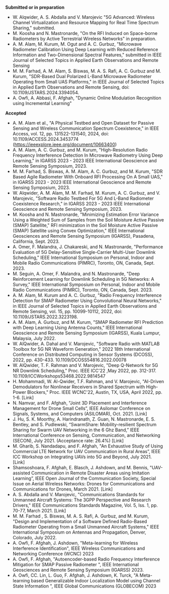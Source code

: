 **Submitted or in preparation**
- W. Alqwider, A. S. Abdalla and V. Marojevic "5G Advanced: Wireless Channel Virtualization and Resource Mapping for Real Time Spectrum Sharing," submitted.
- M. Koosha and N. Mastronarde, "On the RFI Induced on Space-borne Radiometers by Active Terrestrial Wireless Networks" in preparation.
- A. M. Alam, M. Kurum, M. Ogut and A. C. Gurbuz, "Microwave Radiometer Calibration Using Deep Learning with Reduced Reference Information and Two-Dimensional Spectral Features,"  submitted in IEEE Journal of Selected Topics in Applied Earth Observations and Remote Sensing
- M. M. Farhad, A. M. Alam, S. Biswas, M. A. S. Rafi, A. C. Gurbuz and M. Kurum, "SDR-Based Dual Polarized L-Band Microwave Radiometer Operating from Small UAS Platforms," in IEEE Journal of Selected Topics in Applied Earth Observations and Remote Sensing, doi: 10.1109/JSTARS.2024.3394054. 
- A. Owfi, A. Abbasi, F. Afghah, "Dynamic Online Modulation Recognition using Incremental Learning"

**Accepted**
- A. M. Alam et al., "A Physical Testbed and Open Dataset for Passive Sensing and Wireless Communication Spectrum 
  Coexistence," in IEEE Access, vol. 12, pp. 131522-131540, 2024, doi: 10.1109/ACCESS.2024.3453774 
  (https://ieeexplore.ieee.org/document/10663400)
- A. M. Alam, A. C. Gurbuz, and M. Kurum, "High-Resolution Radio Frequency Interference Detection In Microwave Radiometry Using Deep Learning," in IGARSS 2023 - 2023 IEEE International Geoscience and Remote Sensing Symposium, 2023.
- M. M. Farhad, S. Biswas, A. M. Alam, A. C. Gurbuz, and M. Kurum, "SDR Based Agile Radiometer With Onboard RFI Processing On A Small UAS," in IGARSS 2023 - 2023 IEEE International Geoscience and Remote Sensing Symposium, 2023.
- W. Alqwider, A. M. Alam, M. M. Farhad, M. Kurum, A. C. Gurbuz, and V. Marojevic, "Software Radio Testbed For 5G And L-Band Radiometer Coexistence Research," in IGARSS 2023 - 2023 IEEE International Geoscience and Remote Sensing Symposium, 2023.
- M. Koosha and N. Mastronarde, "Minimizing Estimation Error Variance Using a Weighted Sum of Samples from the Soil Moisture Active Passive (SMAP) Satellite," RFI minimization in the Soil Moisture Active Passive (SMAP) Satellite using Convex Optimization," IEEE International Geosciences and Remote Sensing Symposium (IGARSS), Pasadena, California, Sept. 2023.
- A. Omer, F. Malandra, J. Chakareski, and N. Mastronarde, "Performance Evaluation of 5G Delay-Sensitive Single-Carrier Multi-User Downlink Scheduling,"  IEEE  International Symposium on Personal, Indoor and Mobile Radio Communications (PIMRC), Toronto, ON, Canada, Sept. 2023.
- M. Seguin, A. Omer, F. Malandra, and N. Mastronarde, "Deep Reinforcement Learning for Downlink Scheduling in 5G Networks: A Survey," IEEE  International Symposium on Personal, Indoor and Mobile Radio Communications (PIMRC), Toronto, ON, Canada, Sept. 2023.
- A. M. Alam, M. Kurum and A. C. Gurbuz, "Radio Frequency Interference Detection for SMAP Radiometer Using Convolutional Neural Networks," in IEEE Journal of Selected Topics in Applied Earth Observations and Remote Sensing, vol. 15, pp. 10099-10112, 2022, doi: 10.1109/JSTARS.2022.3223198.
- A. M. Alam, A. Gurbuz, and M. Kurum, "SMAP Radiometer RFI Prediction with Deep Learning Using Antenna Counts," IEEE International Geoscience and Remote Sensing Symposium (IGARSS), Kuala Lumpur, Malaysia, July 2022.
- W. AlQwider, A. Dahal and V. Marojevic, "Software Radio with MATLAB Toolbox for 5G NR Waveform Generation," 2022 18th International Conference on Distributed Computing in Sensor Systems (DCOSS), 2022, pp. 430-433. 10.1109/DCOSS54816.2022.00078
- W. AlQwider, T. F. Rahman and V. Marojevic, "Deep Q-Network for 5G NR Downlink Scheduling," Proc. IEEE ICC'22 ,May 2022, pp. 312-317. 10.1109/ICCWorkshops53468.2022.9814547
- H. Mohammadi, W. Al-Qwider, T.F. Rahman, and V. Marojevic, "AI-Driven Demodulators for Nonlinear Receivers in Shared Spectrum with High-Power Blockers," Proc. IEEE WCNC'22, Austin, TX, USA, April 2022, pp. 1-6. [Link]
- N. Namvar, and F. Afghah,  "Joint 3D Placement and Interference Management for Drone Small Cells”, IEEE Asilomar Conference on Signals, Systems, and Computers (ASILOMAR), Oct. 2021. [Link]
- J. Hu, S. K. Moorthy, A. Harindranath, Z. Guan, N. Mastronarde, E. S. Bentley, and S. Pudlewski, “SwarmShare: Mobility-resilient Spectrum Sharing for Swarm UAV Networking in the 6 Ghz Band,” IEEE International Conference on Sensing, Communication, and Networking (SECON), July 2021. (Acceptance rate: 26.4%) [Link]
- M. Gharib, S. Nandadapu, and F. Afghah, "An Exhaustive Study of Using Commercial LTE Network for UAV Communication in Rural Areas”, IEEE ICC Workshop on Integrating UAVs into 5G and Beyond, July 2021. [Link]
- Shamsoshoara, F. Afghah, E. Blasch, J. Ashdown, and M. Bennis, "UAV-assisted Communication in Remote Disaster Areas using Imitation Learning”, IEEE Open Journal of the Communication Society, Special Issue on Aerial Wireless Networks: Drones for Communications and Communications for Drones, March 2021. [Link]
- A. S. Abdalla and V. Marojevic, "Communications Standards for Unmanned Aircraft Systems: The 3GPP Perspective and Research Drivers," IEEE Communications Standards Magazine, Vol. 5, Iss. 1, pp. 70-77, March 2021. [Link]
- M. M. Farhad , S. Biswas, M. A. S. Rafi, A. Gurbuz, and M. Kurum, "Design and Implementation of a Software Defined Radio-Based Radiometer Operating from a Small Unmanned Aircraft Systems," IEEE International Symposium on Antennas and Propagation, Denver, Colorado, July 2022.
- A. Owfi, F. Afghah, J. Ashdown, "Meta-learning for Wireless Interference Identification", IEEE Wireless Communications and Networking Conference (WCNC) 2023
- A. Owfi, F. Afghah, "Autoencoder-based Radio Frequency Interference Mitigation for SMAP Passive Radiometer ", IEEE International Geosciences and Remote Sensing Symposium (IGARSS)  2023.
- A. Owfi, CC. Lin, L. Guo, F. Afghah, J. Ashdown, K. Turck, "A Meta-learning based Generalizable Indoor Localization Model using Channel State Information ", IEEE Global Communications (GLOBECOM) 2023 


